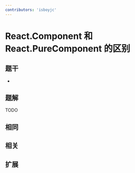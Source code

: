 ```yaml
---
contributors: 'isboyjc'
---
```


# React.Component 和 React.PureComponent 的区别


## 题干

- 



## 题解

<!-- ::: details 点我查看题解 -->

  TODO

<!-- ::: -->



## 相同


## 相关


## 扩展

